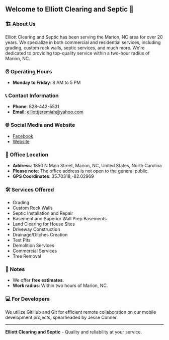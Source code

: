 ## Welcome to Elliott Clearing and Septic 👋

### 🏗 About Us
Elliott Clearing and Septic has been serving the Marion, NC area for over 20 years. We specialize in both commercial and residential services, including grading, custom rock walls, septic services, and much more. We're dedicated to providing top-quality service within a two-hour radius of Marion, NC.

### ⏰ Operating Hours
- **Monday to Friday**: 8 AM to 5 PM

### 📞 Contact Information
- **Phone**: 828-442-5531
- **Email**: [elliottjeremiah@yahoo.com](mailto:elliottjeremiah@yahoo.com)

### 🌐 Social Media and Website
- [Facebook](https://www.facebook.com/elliottclearingandseptic)
- [Website](http://www.elliottclearingandseptic.com)

### 📍 Office Location
- **Address**: 1850 N Main Street, Marion, NC, United States, North Carolina
- **Please note**: The office address is not open to the general public.
- **GPS Coordinates**: 35.70318,-82.02969

### 🛠 Services Offered
- Grading
- Custom Rock Walls
- Septic Installation and Repair
- Basement and Superior Wall Prep Basements
- Land Clearing for House Sites
- Driveway Construction
- Drainage/Ditches Creation
- Test Pits
- Demolition Services
- Commercial Services
- Tree Removal

### 📝 Notes
- We offer **free estimates**.
- **Work radius**: Within two hours of Marion, NC.

### 💻 For Developers
We utilize GitHub and Git for efficient remote collaboration on our mobile development projects, spearheaded by Jesse Conner.

<!-- This is a special note for developers interested in contributing to our mobile development efforts. -->

---

**Elliott Clearing and Septic** - Quality and reliability at your service.

